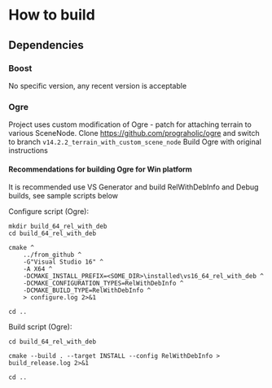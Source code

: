 # How to build

## Dependencies

### Boost
No specific version, any recent version is acceptable
 
### Ogre
Project uses custom modification of Ogre - patch for attaching terrain to various SceneNode.
Clone https://github.com/prograholic/ogre and switch to branch `v14.2.2_terrain_with_custom_scene_node`
Build Ogre with original instructions

#### Recommendations for building Ogre for Win platform
It is recommended use VS Generator and build RelWithDebInfo and Debug builds, see sample scripts below

Configure script (Ogre):
```
mkdir build_64_rel_with_deb
cd build_64_rel_with_deb

cmake ^
    ../from_github ^
    -G"Visual Studio 16" ^
    -A X64 ^
    -DCMAKE_INSTALL_PREFIX=<SOME_DIR>\installed\vs16_64_rel_with_deb ^
    -DCMAKE_CONFIGURATION_TYPES=RelWithDebInfo ^
    -DCMAKE_BUILD_TYPE=RelWithDebInfo ^
    > configure.log 2>&1

cd ..

```

Build script (Ogre):
```
cd build_64_rel_with_deb

cmake --build . --target INSTALL --config RelWithDebInfo > build_release.log 2>&1

cd ..


```
